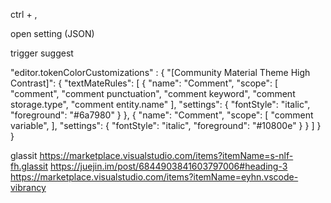 <!--
 * @Name 
 * @Description 
 * @Author clc
 * @Date 2020-09-15 18:12:35
 * @LastEditTime 2020-09-15 19:00:33
 * @Email Lengchars@gmail.com
-->
ctrl + ,

open setting (JSON)

trigger suggest

"editor.tokenColorCustomizations" : {
    "[Community Material Theme High Contrast]": {
        "textMateRules": [
            {
                "name": "Comment",
                "scope": [
                    "comment",
                    "comment punctuation",
                    "comment keyword",
                    "comment storage.type",
                    "comment entity.name"
                ],
                "settings": {
                    "fontStyle": "italic",
                    "foreground": "#6a7980"
                }
              },
              {
                "name": "Comment",
                "scope": [
                    "comment variable",
                ],
                "settings": {
                    "fontStyle": "italic",
                    "foreground": "#10800e"
                }
              }
        ]
    }
}


glassit
https://marketplace.visualstudio.com/items?itemName=s-nlf-fh.glassit
https://juejin.im/post/6844903841603797006#heading-3
https://marketplace.visualstudio.com/items?itemName=eyhn.vscode-vibrancy